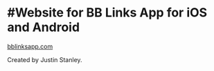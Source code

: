 #Website for BB Links App for iOS and Android
=========================

[bblinksapp.com](bblinksapp.com)

Created by Justin Stanley.
